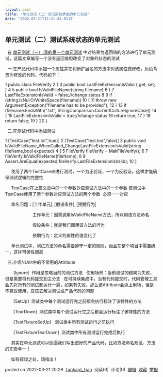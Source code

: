 ```yaml
---
layout: post
title: "单元测试（二）测试系统状态的单元测试"
date: "2022-03-21T12:31:48.011Z"
---
```

单元测试（二）测试系统状态的单元测试
------------------

  在 [单元测试（一）:我的第一个单元测试](https://www.cnblogs.com/Tankard-tian/p/16031187.html "单元测试(一)：我的第一个单元测试") 中对结果为返回值的方法进行了单元测试，这篇文章编写一个没有返回值但改变了对象的状态的测试

  一.在产品代码中添加一个属性并在判断扩展名的方法中对该属性做修改，灰色背景为修改的代码，代码如下：

 1     public class FileVerify 2     {
 3         public bool LastFileExtensionIsValid { get; set; }
 4 
 5         public bool IsValidFileName(string filename) 6         {
 7             LastFileExtensionIsValid = false;//change status
 8 
 9             if (string.IsNullOrWhiteSpace(filename))
10 {
11                 throw new ArgumentException("filename has to be provided");
12 }
13             if (filename.EndsWith(".txt", StringComparison.CurrentCultureIgnoreCase))
14 {
15                 LastFileExtensionIsValid = true;//change status
16                 return true;
17 }
18             return false;
19 }
20     }

  二.在测试代码中添加测试

 1         \[TestCase("test.txt",true)\]
 2         \[TestCase("test.too",false)\]
 3         public void IsValidFileName\_WhenCalled\_ChangeLastFileExtensionIsValid(string fileName,bool expected) 4         {
 5             FileVerify fileVerify = MakFileVerify(); 6 
 7             fileVerify.IsValidFileName(fileName);
 8 
 9             Assert.AreEqual(expected,fileVerify.LastFileExtensionIsValid);
10         }

     使用了两个TestCase来进行测试，一个为正验证，一个为反验证，这样才能确保测试逻辑的完整性

     TestCase在上篇文章中的一个参数对应测试方法中的一个参数 该测试中TestCase使用了两个参数对应测试方法的两个参数  必须一一对应

     命名问题：\[工作单元\]\_\[假设条件\]\_\[预期行为\] 

                       工作单元：因需调用IsValidFileName方法，所以用该方法命名

                       假设条件：就是我们调用该方法的行为

                       预期行为：定义的属性的值变化了

     单元测试中，测试方法的命名需要遵守一定的规则，而且在整个项目中需要统一，这样可读性很高

  三.介绍NUnit中的不常用的Attribute

       \[Ignore\]  作用是忽略当前的测试方法   使用场景：当前测试的结果为失败，但是需要将代码提交到主分支   在可持续集成中，当有代码提交时，代码管理工具会先将所有的测试都运行一遍，如果有失败，那么该Attribute会派上用场，但是不建议使用，应该去解决测试或产品代码的问题

       \[SetUp\]  测试类中每个测试运行完之前都会执行标注了该特性的方法

       \[TearDown\]  测试类中每个测试运行完之后都会运行标注了该特性的方法

       \[TestFixtureSetUp\]   测试类中所有测试运行之前执行

       \[TestFixtureTearDown\]  测试类中所有测试运行完成后执行

     其实在单元测试可以倒逼我们写出更好的产品代码，比如方法命名规范、方法的职责单一！

     如有错误之处，请指出！

posted on 2022-03-21 20:29  [Tankard\_Tian](https://www.cnblogs.com/Tankard-tian/)  阅读(0)  评论(0)  [编辑](https://i.cnblogs.com/EditPosts.aspx?postid=16036390)  [收藏](javascript:void(0))  [举报](javascript:void(0))